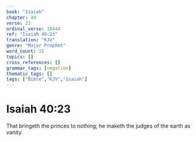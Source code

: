 ```yaml
---
book: "Isaiah"
chapter: 40
verse: 23
ordinal_verse: 18444
ref: "Isaiah 40:23"
translation: "KJV"
genre: "Major Prophet"
word_count: 15
topics: []
cross_references: []
grammar_tags: [negation]
thematic_tags: []
tags: ["Bible","KJV","Isaiah"]
---
```


# Isaiah 40:23

That bringeth the princes to nothing; he maketh the judges of the earth as vanity.
